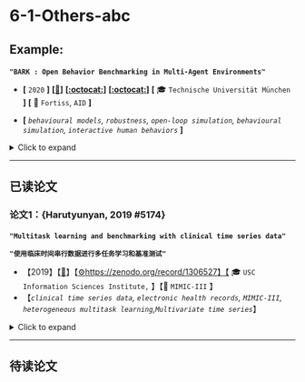 # 6-1-Others-abc

## Example:

**`"BARK : Open Behavior Benchmarking in Multi-Agent Environments"`**

- **[** `2020` **]**
  **[[:memo:](https://arxiv.org/abs/2003.02604)]**
  **[[:octocat:](https://bark-simulator.github.io/)]**
  **[[:octocat:](https://github.com/bark-simulator/bark/)]**
  **[** :mortar_board: `Technische Universität München` **]**
  **[** :car: `Fortiss`, `AID` **]**

- **[** _`behavioural models`, `robustness`, `open-loop simulation`, `behavioural simulation`, `interactive human behaviors`_ **]**

<details>
  <summary>Click to expand</summary>


| ![image-20211227151447024](https://raw.githubusercontent.com/DaLei001/DaleiPic/main/202304061649630.png) |
| :----------------------------------------------------------: |
| *The **`ObservedWorld` model**, reflects the `world` that is perceived by an agent. **Occlusions** and **sensor noise** can be introduced in it. The **`simultaneous movement`** makes **simulator planning cycles** entirely **deterministic**. [Source](https://arxiv.org/abs/2003.02604).* |

| ![image-20211227151457905](https://raw.githubusercontent.com/DaLei001/DaleiPic/main/202304061649632.png) |
| :----------------------------------------------------------: |
| *Two evaluations. Left: **Robustness** of the `planning` model against the `transition function`. The **scenario's density** is increased by reducing the **`time headway`** `IDM` parameters of interacting vehicles. **Inaccurate prediction model** impacts the performance of an `MCTS` (`2k`, `4k`, and `8k` search iterations) and `RL`-based (`SAC`) planner. Right: an **agent from the dataset is replaced** with various agent behaviour models. Four different parameter sets for the `IDM`. Agent sets `A0`, `A1`, `A2`, `A6` are not replaced with the `IDM` since this model **cannot change lane**. **Maintaining a specific order** is key for `merging`, but without fine-tuning model parameters, **most behaviour models fail to coexist next to replayed agents**. [Source](https://arxiv.org/abs/2003.02604).* |

Authors: Bernhard, J., Esterle, K., Hart, P., & Kessler, T.

- **`BARK`** is an acronym for **Behaviour BenchmARK** and is open-source under the `MIT` license.

- Motivations:

  - `1-` Focus on **driving behaviour models** for `planning`, `prediction`, and `simulation`.

    - > "`BARK` offers a **behavior model-centric** simulation framework that enables **fast-prototyping** and the **development** of behavior models. Behavior models can easily be integrated — either using `Python` or `C++`. Various behavior models are available ranging from machine learning to conventional approaches."

  - `2-` Benchmark **interactive** behaviours.

    - > "To model **interactivity**, planners must employ some kind of **`prediction` model** of other agents."

- Why existing **simulation frameworks** are limiting?

  - > "Most simulations rely on **datasets** and **simplistic behavior models** for traffic participants and do not cover the **full variety of real-world, interactive human behaviors**. However, existing frameworks for **simulating** and **benchmarking** behavior models rarely provide **sophisticated behavior models** for other agents."

  - [`CommonRoad`](https://commonroad.in.tum.de/): **only pre-recorded data** are used for the other agents, i.e. only enabling **non-interactive** behaviour planning.

  - [`CARLA`](http://carla.org/): A [CARLA-BARK interface](https://github.com/bark-simulator/carla-interface) is available.

    - > "Being based on the `Unreal Game Engine`, problems like **non-determinism** and **timing issues** are introduced, that we consider undesirable when developing and comparing behavior models."

  - [`SUMO`](https://sumo.dlr.de/docs/index.html): **Microscopic traffic simulators** can model **flow** but neglect **interactions** with other vehicles and does not track the **accurate motion** of each agent.

- Concept of **`simultaneous movement`**.

  - Motivation: Make **simulator planning cycles** entirely **deterministic**. This enables the simulation and experiments to be reproducible.

  - > "`BARK` models the world as a **multi-agent system** with agents performing **simultaneous movements** in the simulated world."

  - > "At **fixed, discrete world time-steps**, each agent plans using an agent-specific behavior model in a **cloned world** – the **_agent’s observed world_**."

  - Hence the other agents can **actively interact** with the ego vehicle.

- Implemented **behaviour models**:

  - `IDM` + `MOBIL`.

  - `RL` (`SAC`).

    - > "The **reward `r`** is calculated using `Evaluators`. These modules are available in **our [Machine Learning module](https://github.com/bark-simulator/bark-ml/)**. As it integrates the standard `OpenAi Gym`-interface, various popular `RL` libraries, such as [`TF-Agents`](https://github.com/tensorflow/agents) can be easily integrated used with `BARK`."

  - `MCTS`. Single-agent or multi-agent.

    - > [multi-agent] "Adapted to **interactive driving** by using `information sets` assuming **simultaneous, multi-agent movements** of traffic participants. They apply it to the context of **cooperative planning**, meaning that they introduce a **cooperative cost function**, which **minimizes the costs for all agents**."

  - **Dataset Tracking Model**.

    - The agent model tracks **recorded trajectories** as close as possible.

- Two **evaluations** (benchmark) of the behavioural models.

  - > "`Prediction` (a **discriminative** task) deals with **what will happen**, whereas `simulation` (often a **generative** task) deals with **what could happen**. Put another way, `prediction` is a tool for **forecasting the development of a given situation**, whereas `simulation` is a tool for **exploring a wide range of potential situations**, often with the goal of probing the robot’s planning and control stack for weaknesses that can be addressed by system developers." [`(Brown, Driggs-Campbell, & Kochenderfer, 2020)`](https://arxiv.org/abs/2006.08832).

  - `1-` Behaviour **`prediction`**:

    - _What is the effect of an inaccurate `prediction model` on the performance of an `MCTS` and `RL`-based `planner`?_

    - `MCTS` requires an **explicit generative model** for each `transition`. This prediction model used internally is evaluated here.

    - > [**Robustness** also tested for `RL`] "`RL` can be considered as an **offline planning** algorithm – not relying on a **prediction model** but requiring a **training environment** to learn an optimal policy **beforehand**. The **inaccuracy of prediction** relates to the amount of behavior model inaccuracy between `training` and `evaluation`."

  - `2-` Behaviour **`simulation`**.

    - _How planners perform when_ **_replacing human drivers_** _in recorded traffic scenarios?_

    - Motivation: combine **`data-driven` (recorded -> fixed trajectories)** and **`interactive`** _(longitudinally controlled)_ scenarios.

    - > "A planner is inserted into **recorded scenarios**. Others keep the behavior as specified in the dataset, yielding an **open-loop** simulation."

    - The [`INTERACTION Dataset​`](http://interaction-dataset.com/) is used since it **provides maps**, which are essential for most on-road planning approaches.

- Results and future works.

  - > [`RL`] "When the **other agent’s behavior** is different from that used in `training`, the **collision rate** rises more quickly."

  - > "We conclude that current **rule-based models** (`IDM`, `MOBIL`) perform poorly in **highly dense, interactive scenarios**, as they **do not model obstacle avoidance** based on `prediction` or future `interaction`. `MCTS` can be used, but without an **accurate model of the prediction**, it also leads to crashes."

  - > "A combination of **classical** and **learning-based** methods is computationally fast and achieves safe and comfortable motions."

  - The authors find **imitation learning** also promising.

</details>

---

## 已读论文

### 论文1：{Harutyunyan, 2019 #5174}

**`"Multitask learning and benchmarking with clinical time series data"`**

**`"使用临床时间串行数据进行多任务学习和基准测试"`**

- 【2019】【[:memo:](https://www.nature.com/articles/s41597-019-0103-9.pdf)】【[:gear:]()https://zenodo.org/record/1306527】【 :mortar_board: `USC Information Sciences Institute,` 】【:car: `MIMIC-III` 】
- 【_`clinical time series data`, `electronic health records`, `MIMIC-III`, `heterogeneous multitask learning`,`Multivariate time series`_】

<details>
  <summary>Click to expand</summary>


+  **摘要**

  1. <u>*动机*</u>：缺乏公开可用的基准数据集，机器学习在医疗保健研究方面的进展一直难以衡量。

  2. <u>*方法*</u>：使用来自公开的重症监护医学信息市场（MIMIC-III）数据库的数据提出了四个临床预测基准。些任务涵盖了一系列临床问题，包括死亡风险建模、预测住院时间、检测生理衰退和表型分类。

     > "in-hospital mortality, physiologic decompensation, length of stay (LOS), and phenotype classification."

+ **问题描述**

  1. `异构多任务学习`问题：

     > "This setup of benchmarks allows to formulate a `heterogeneous multitask learning problem` that involves jointly learning all four prediction tasks simultaneously." 这种基准设置允许制定一个异构多任务学习问题，该问题涉及同时共同学习所有四个预测任务。

  2. 具体来说：

     > "These tasks vary in not only output type but also temporal structure: LOS involves a regression at each time step, while in-hospital mortality risk is predicted once early in admission. Their heterogeneous nature requires a modeling solution that can not only handle sequence data but also model correlations between tasks distributed in time. We demonstrate that carefully designed recurrent neural networks are able to exploit these correlations to improve the performance for several tasks." 这些任务不仅在输出类型上有所不同，而且在时间结构上也有所不同：LOS (length of stay) 涉及每个时间步的回归，而院内死亡风险 (in-hospital mortality risk) 是入院早期一次性预测。它们的异构性质需要一种建模解决方案，该解决方案不仅可以处理串行数据，还可以对按时间分布的任务之间的相关性进行建模。我们证明精心设计的循环神经网络能够利用这些相关性来提高多项任务的性能。”
  
+ **数据**

  > "We compile a subset of the MIMIC-III database containing more than 31 million clinical events that correspond to 17 clinical variables listed in the first column of Table 1. These events cover 42276 ICU stays of 33798 unique patients. We define four benchmark tasks on this subset."我们编制了MIMIC-III数据库的一个子集，其中包含超过3100万个临床事件，对应于表1第一列中列出的17个临床变量。这些事件涵盖了 33798 名独特患者的 42276 次 ICU 住院。我们在此子集上定义了四个基准任务。
  >
  > + `17个临床变量`：Capillary refill rate(毛细管再充盈率)，Diastolic blood pressure(舒张压)，Fraction inspired oxygen(馏分吸入氧气)，Glascow coma scale eye opening(格拉斯哥昏迷指数睁眼反应)，Glascow coma scale motor response(格拉斯哥昏迷指数运动反应)，Glascow coma scale total(格拉斯哥昏迷指数)，Glascow coma scale verbal response(格拉斯哥昏迷指数说话反应)，Glucose(葡萄糖)，Heart Rate(心率)，Height(身高)，Mean blood pressure(平均血压)，Oxygen saturation(血氧饱和度)，Respiratory rate(呼吸率)，Systolic blood pressure(收缩压)，Temperature(温度)，Weight(体重)，pH

  | ![image-20230407091827552](https://raw.githubusercontent.com/DaLei001/DaleiPic/main/202304070921606.png) |
  | ------------------------------------------------------------ |
  | 17个选定的临床变量。第二列显示来自 MIMIC-III 数据库的变量的源表。第三列列出了我们在插补步骤中基线中使用的“正常”值，第四列描述了基于 LSTM 的基线如何处理变量。 |

  

+ **基准任务**







</details>

---








## 待读论文

